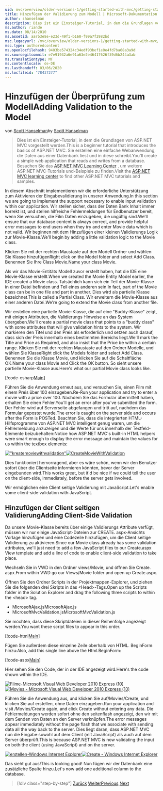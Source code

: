 ```yaml
---
uid: mvc/overview/older-versions-1/getting-started-with-mvc/getting-started-with-mvc-part7
title: Hinzufügen der Validierung zum Modell | Microsoft-Dokumentation
author: shanselman
description: Dies ist ein Einsteiger-Tutorial, in dem die Grundlagen von ASP.NET MVC vorgestellt werden. Erstellen Sie eine einfache Webanwendung, die Daten aus einer Datenbank liest und in diese schreibt.
ms.author: riande
ms.date: 08/14/2010
ms.assetid: aa7b3e8e-e23d-49f1-b160-f99a7f2982bd
msc.legacyurl: /mvc/overview/older-versions-1/getting-started-with-mvc/getting-started-with-mvc-part7
msc.type: authoredcontent
ms.openlocfilehash: 9403be574324c34edf93bef1e0e4fd7ba68a3a9d
ms.sourcegitcommit: e7e91932a6e91a63e2e46417626f39d6b244a3ab
ms.translationtype: MT
ms.contentlocale: de-DE
ms.lasthandoff: 03/06/2020
ms.locfileid: "78437277"
---
```

# <a name="adding-validation-to-the-model"></a><span data-ttu-id="d7248-104">Hinzufügen der Überprüfung zum Modell</span><span class="sxs-lookup"><span data-stu-id="d7248-104">Adding Validation to the Model</span></span>

<span data-ttu-id="d7248-105">von [Scott Hanselman](https://github.com/shanselman)</span><span class="sxs-lookup"><span data-stu-id="d7248-105">by [Scott Hanselman](https://github.com/shanselman)</span></span>

> <span data-ttu-id="d7248-106">Dies ist ein Einsteiger-Tutorial, in dem die Grundlagen von ASP.NET MVC vorgestellt werden.</span><span class="sxs-lookup"><span data-stu-id="d7248-106">This is a beginner tutorial that introduces the basics of ASP.NET MVC.</span></span> <span data-ttu-id="d7248-107">Sie erstellen eine einfache Webanwendung, die Daten aus einer Datenbank liest und in diese schreibt.</span><span class="sxs-lookup"><span data-stu-id="d7248-107">You'll create a simple web application that reads and writes from a database.</span></span> <span data-ttu-id="d7248-108">Besuchen Sie das [ASP.NET MVC Learning Center](../../../index.md) , um weitere ASP.NET MVC-Tutorials und-Beispiele zu finden.</span><span class="sxs-lookup"><span data-stu-id="d7248-108">Visit the [ASP.NET MVC learning center](../../../index.md) to find other ASP.NET MVC tutorials and samples.</span></span>

<span data-ttu-id="d7248-109">In diesem Abschnitt implementieren wir die erforderliche Unterstützung zum Aktivieren der Eingabevalidierung in unserer Anwendung.</span><span class="sxs-lookup"><span data-stu-id="d7248-109">In this section we are going to implement the support necessary to enable input validation within our application.</span></span> <span data-ttu-id="d7248-110">Wir stellen sicher, dass der Daten Bank Inhalt immer korrekt ist, und stellen hilfreiche Fehlermeldungen für Endbenutzer bereit, wenn Sie versuchen, die Film Daten einzugeben, die ungültig sind.</span><span class="sxs-lookup"><span data-stu-id="d7248-110">We'll ensure that our database content is always correct, and provide helpful error messages to end users when they try and enter Movie data which is not valid.</span></span> <span data-ttu-id="d7248-111">Wir beginnen mit dem Hinzufügen einer kleinen Validierungs Logik zur Movie-Klasse.</span><span class="sxs-lookup"><span data-stu-id="d7248-111">We'll begin by adding a little validation logic to the Movie class.</span></span>

<span data-ttu-id="d7248-112">Klicken Sie mit der rechten Maustaste auf den Modell Ordner und wählen Sie Klasse hinzufügen</span><span class="sxs-lookup"><span data-stu-id="d7248-112">Right click on the Model folder and select Add Class.</span></span> <span data-ttu-id="d7248-113">Benennen Sie Ihre Class Movie.</span><span class="sxs-lookup"><span data-stu-id="d7248-113">Name your class Movie.</span></span>

<span data-ttu-id="d7248-114">Als wir das Movie-Entitäts Modell zuvor erstellt haben, hat die IDE eine Movie-Klasse erstellt.</span><span class="sxs-lookup"><span data-stu-id="d7248-114">When we created the Movie Entity Model earlier, the IDE created a Movie class.</span></span> <span data-ttu-id="d7248-115">Tatsächlich kann sich ein Teil der Movie-Klasse in einer Datei befinden und Teil eines anderen sein.</span><span class="sxs-lookup"><span data-stu-id="d7248-115">In fact, part of the Movie class can be in one file and part in another.</span></span> <span data-ttu-id="d7248-116">Dies wird als partielle Klasse bezeichnet.</span><span class="sxs-lookup"><span data-stu-id="d7248-116">This is called a Partial Class.</span></span> <span data-ttu-id="d7248-117">Wir erweitern die Movie-Klasse aus einer anderen Datei.</span><span class="sxs-lookup"><span data-stu-id="d7248-117">We're going to extend the Movie class from another file.</span></span>

<span data-ttu-id="d7248-118">Wir erstellen eine partielle Movie-Klasse, die auf eine "Buddy-Klasse" zeigt, mit einigen Attributen, die Validierungs Hinweise an das System übergeben.</span><span class="sxs-lookup"><span data-stu-id="d7248-118">We'll create a partial movie class that points to a "buddy class" with some attributes that will give validation hints to the system.</span></span> <span data-ttu-id="d7248-119">Wir markieren den Titel und den Preis als erforderlich und setzen auch darauf, dass sich der Preis innerhalb eines bestimmten Bereichs liegt.</span><span class="sxs-lookup"><span data-stu-id="d7248-119">We'll mark the Title and Price as Required, and also insist that the Price be within a certain range.</span></span> <span data-ttu-id="d7248-120">Klicken Sie mit der rechten Maustaste auf den Ordner Modelle, und wählen Sie Klasse</span><span class="sxs-lookup"><span data-stu-id="d7248-120">Right click the Models folder and select Add Class.</span></span> <span data-ttu-id="d7248-121">Benennen Sie die Klasse Movie, und klicken Sie auf die Schaltfläche OK.</span><span class="sxs-lookup"><span data-stu-id="d7248-121">Name your class Movie and Click the OK button.</span></span> <span data-ttu-id="d7248-122">So sieht unsere partielle Movie-Klasse aus.</span><span class="sxs-lookup"><span data-stu-id="d7248-122">Here's what our partial Movie class looks like.</span></span>

[!code-csharp[Main](getting-started-with-mvc-part7/samples/sample1.cs)]

<span data-ttu-id="d7248-123">Führen Sie die Anwendung erneut aus, und versuchen Sie, einen Film mit einem Preis über 100 einzugeben.</span><span class="sxs-lookup"><span data-stu-id="d7248-123">Re-Run your application and try to enter a movie with a price over 100.</span></span> <span data-ttu-id="d7248-124">Nachdem Sie das Formular übermittelt haben, erhalten Sie einen Fehler.</span><span class="sxs-lookup"><span data-stu-id="d7248-124">You'll get an error after you've submitted the form.</span></span> <span data-ttu-id="d7248-125">Der Fehler wird auf Serverseite abgefangen und tritt auf, nachdem das Formular gepostet wurde.</span><span class="sxs-lookup"><span data-stu-id="d7248-125">The error is caught on the server side and occurs after the Form is POSTed.</span></span> <span data-ttu-id="d7248-126">Beachten Sie, dass die integrierten HTML-Hilfsprogramme von ASP.NET MVC intelligent genug waren, um die Fehlermeldung anzuzeigen und die Werte für uns innerhalb der Textfeld-Elemente beizubehalten:</span><span class="sxs-lookup"><span data-stu-id="d7248-126">Notice how ASP.NET MVC's built-in HTML helpers were smart enough to display the error message and maintain the values for us within the textbox elements:</span></span>

<span data-ttu-id="d7248-127">[!["kreatemoviewithvalidation"](getting-started-with-mvc-part7/_static/image2.png)](getting-started-with-mvc-part7/_static/image1.png)</span><span class="sxs-lookup"><span data-stu-id="d7248-127">[![CreateMovieWithValidation](getting-started-with-mvc-part7/_static/image2.png)](getting-started-with-mvc-part7/_static/image1.png)</span></span>

<span data-ttu-id="d7248-128">Dies funktioniert hervorragend, aber es wäre schön, wenn wir den Benutzer sofort über die Clientseite informieren könnten, bevor der Server eingebunden wird.</span><span class="sxs-lookup"><span data-stu-id="d7248-128">This works great, but it'd be nice if we could tell the user on the client-side, immediately, before the server gets involved.</span></span>

<span data-ttu-id="d7248-129">Wir ermöglichen eine Client seitige Validierung mit JavaScript.</span><span class="sxs-lookup"><span data-stu-id="d7248-129">Let's enable some client-side validation with JavaScript.</span></span>

## <a name="adding-client-side-validation"></a><span data-ttu-id="d7248-130">Hinzufügen der Client seitigen Validierung</span><span class="sxs-lookup"><span data-stu-id="d7248-130">Adding Client-Side Validation</span></span>

<span data-ttu-id="d7248-131">Da unsere Movie-Klasse bereits über einige Validierungs Attribute verfügt, müssen wir nur einige JavaScript-Dateien zur CREATE. aspx-Ansichts Vorlage hinzufügen und eine Codezeile hinzufügen, um die Client seitige Validierung zu aktivieren.</span><span class="sxs-lookup"><span data-stu-id="d7248-131">Since our Movie class already has some validation attributes, we'll just need to add a few JavaScript files to our Create.aspx View template and add a line of code to enable client-side validation to take place.</span></span>

<span data-ttu-id="d7248-132">Wechseln Sie in VWD in den Ordner views/Movie, und öffnen Sie Create. aspx.</span><span class="sxs-lookup"><span data-stu-id="d7248-132">From within VWD go our Views/Movie folder and open up Create.aspx.</span></span>

<span data-ttu-id="d7248-133">Öffnen Sie den Ordner Scripts in der Projektmappen-Explorer, und ziehen Sie die folgenden drei Skripts in das &lt;Head&gt;-Tags.</span><span class="sxs-lookup"><span data-stu-id="d7248-133">Open up the Scripts folder in the Solution Explorer and drag the following three scripts to within the &lt;head&gt; tag.</span></span>

- <span data-ttu-id="d7248-134">MicrosoftAjax.js</span><span class="sxs-lookup"><span data-stu-id="d7248-134">MicrosoftAjax.js</span></span>
- <span data-ttu-id="d7248-135">MicrosoftMvcValidation.js</span><span class="sxs-lookup"><span data-stu-id="d7248-135">MicrosoftMvcValidation.js</span></span>

<span data-ttu-id="d7248-136">Sie möchten, dass diese Skriptdateien in dieser Reihenfolge angezeigt werden.</span><span class="sxs-lookup"><span data-stu-id="d7248-136">You want these script files to appear in this order.</span></span>

[!code-html[Main](getting-started-with-mvc-part7/samples/sample2.html)]

<span data-ttu-id="d7248-137">Fügen Sie außerdem diese einzelne Zeile oberhalb von HTML. BeginForm hinzu:</span><span class="sxs-lookup"><span data-stu-id="d7248-137">Also, add this single line above the Html.BeginForm:</span></span>

[!code-aspx[Main](getting-started-with-mvc-part7/samples/sample3.aspx)]

<span data-ttu-id="d7248-138">Hier sehen Sie den Code, der in der IDE angezeigt wird.</span><span class="sxs-lookup"><span data-stu-id="d7248-138">Here's the code shown within the IDE.</span></span>

<span data-ttu-id="d7248-139">[![Filme-Microsoft Visual Web Developer 2010 Express (10)](getting-started-with-mvc-part7/_static/image4.png)](getting-started-with-mvc-part7/_static/image3.png)</span><span class="sxs-lookup"><span data-stu-id="d7248-139">[![Movies - Microsoft Visual Web Developer 2010 Express (10)](getting-started-with-mvc-part7/_static/image4.png)](getting-started-with-mvc-part7/_static/image3.png)</span></span>

<span data-ttu-id="d7248-140">Führen Sie die Anwendung aus, und klicken Sie auf/Movies/Create, und klicken Sie auf erstellen, ohne Daten einzugeben.</span><span class="sxs-lookup"><span data-stu-id="d7248-140">Run your application and visit /Movies/Create again, and click Create without entering any data.</span></span> <span data-ttu-id="d7248-141">Die Fehlermeldungen werden sofort ohne den seitenflash angezeigt, den wir mit dem Senden von Daten an den Server verknüpfen.</span><span class="sxs-lookup"><span data-stu-id="d7248-141">The error messages appear immediately without the page flash that we associate with sending data all the way back to the server.</span></span> <span data-ttu-id="d7248-142">Dies liegt daran, dass ASP.NET MVC nun die Eingabe sowohl auf dem Client (mit JavaScript) als auch auf dem Server überprüft.</span><span class="sxs-lookup"><span data-stu-id="d7248-142">This is because ASP.NET MVC is now validating the input on both the client (using JavaScript) and on the server.</span></span>

<span data-ttu-id="d7248-143">[![erstellen-Windows Internet Explorer](getting-started-with-mvc-part7/_static/image6.png)](getting-started-with-mvc-part7/_static/image5.png)</span><span class="sxs-lookup"><span data-stu-id="d7248-143">[![Create - Windows Internet Explorer](getting-started-with-mvc-part7/_static/image6.png)](getting-started-with-mvc-part7/_static/image5.png)</span></span>

<span data-ttu-id="d7248-144">Das sieht gut aus!</span><span class="sxs-lookup"><span data-stu-id="d7248-144">This is looking good!</span></span> <span data-ttu-id="d7248-145">Nun fügen wir der Datenbank eine zusätzliche Spalte hinzu.</span><span class="sxs-lookup"><span data-stu-id="d7248-145">Let's now add one additional column to the database.</span></span>

> [!div class="step-by-step"]
> <span data-ttu-id="d7248-146">[Zurück](getting-started-with-mvc-part6.md)
> [Weiter](getting-started-with-mvc-part8.md)</span><span class="sxs-lookup"><span data-stu-id="d7248-146">[Previous](getting-started-with-mvc-part6.md)
[Next](getting-started-with-mvc-part8.md)</span></span>
